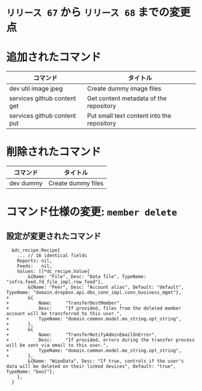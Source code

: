 # `リリース 67` から `リリース 68` までの変更点

# 追加されたコマンド


| コマンド                    | タイトル                                   |
|-----------------------------|--------------------------------------------|
| dev util image jpeg         | Create dummy image files                   |
| services github content get | Get content metadata of the repository     |
| services github content put | Put small text content into the repository |



# 削除されたコマンド


| コマンド  | タイトル           |
|-----------|--------------------|
| dev dummy | Create dummy files |



# コマンド仕様の変更: `member delete`


## 設定が変更されたコマンド


```
  &dc_recipe.Recipe{
  	... // 16 identical fields
  	Reports: nil,
  	Feeds:   nil,
  	Values: []*dc_recipe.Value{
  		&{Name: "File", Desc: "Data file", TypeName: "infra.feed.fd_file_impl.row_feed"},
  		&{Name: "Peer", Desc: "Account alias", Default: "default", TypeName: "domain.dropbox.api.dbx_conn_impl.conn_business_mgmt"},
+ 		&{
+ 			Name:     "TransferDestMember",
+ 			Desc:     "If provided, files from the deleted member account will be transferred to this user.",
+ 			TypeName: "domain.common.model.mo_string.opt_string",
+ 		},
+ 		&{
+ 			Name:     "TransferNotifyAdminEmailOnError",
+ 			Desc:     "If provided, errors during the transfer process will be sent via email to this user.",
+ 			TypeName: "domain.common.model.mo_string.opt_string",
+ 		},
  		&{Name: "WipeData", Desc: "If true, controls if the user's data will be deleted on their linked devices", Default: "true", TypeName: "bool"},
  	},
  }
```
